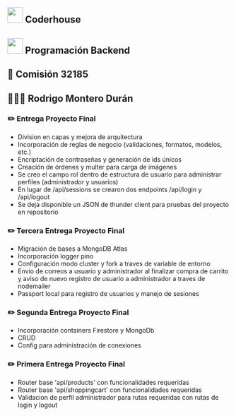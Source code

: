 ## <img src="https://user-images.githubusercontent.com/103367542/170897064-db2db840-0d26-402a-b3bc-3c3f27df5f4f.png" width="35"> Coderhouse
## <img src="https://seeklogo.com/images/N/nodejs-logo-FBE122E377-seeklogo.com.png" width="35"> Programación Backend
## 🏫 Comisión 32185
## 👨🏻‍🎓 Rodrigo Montero Durán

### ✏️ Entrega Proyecto Final
- Division en capas y mejora de arquitectura
- Incorporación de reglas de negocio (validaciones, formatos, modelos, etc.)
- Encriptación de contraseñas y generación de ids únicos
- Creación de órdenes y multer para carga de imágenes
- Se creo el campo rol dentro de estructura de usuario para administrar perfiles (administrador y usuarios)
- En lugar de /api/sessions se crearon dos endpoints /api/login y /api/logout 
- Se deja disponible un JSON de thunder client para pruebas del proyecto en repositorio
### ✏️ Tercera Entrega Proyecto Final
- Migración de bases a MongoDB Atlas
- Incorporación logger pino
- Configuración modo cluster y fork a traves de variable de entorno
- Envío de correos a usuario y administrador al finalizar compra de carrito y aviso de nuevo registro de usuario a administrador a traves de nodemailer
- Passport local para registro de usuarios y manejo de sesiones
### ✏️ Segunda Entrega Proyecto Final
- Incorporación containers Firestore y MongoDb
- CRUD
- Config para administración de conexiones
### ✏️ Primera Entrega Proyecto Final
- Router base 'api/products' con funcionalidades requeridas
- Router base 'api/shoppingcart' con funcionalidades requeridas
- Validacion de perfil administrador para rutas requeridas con rutas de login y logout